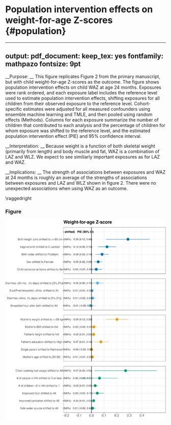 # Population intervention effects on weight-for-age Z-scores {#population}

---
output:
  pdf_document:
    keep_tex: yes
fontfamily: mathpazo
fontsize: 9pt
---

__Purpose: __ This figure replicates Figure 2 from the primary manuscript, but with child weight-for-age Z-scores as the outcome. The figure shows population intervention effects on child WAZ at age 24 months. Exposures were rank ordered, and each exposure label includes the reference level used to estimate population intervention effects, shifting exposures for all children from their observed exposure to the reference level. Cohort-specific estimates were adjusted for all measured confounders using ensemble machine learning and TMLE, and then pooled using random effects (Methods). Columns for each exposure summarize the number of children that contributed to each analysis and the percentage of children for whom exposure was shifted to the reference level, and the estimated population intervention effect (PIE) and 95% confidence interval.

__Interpretation: __ Because weight is a function of both skeletal weight (primarily from length) and body muscle and fat, WAZ is a combination of LAZ and WLZ. We expect to see similiarly important exposures as for LAZ and WAZ.

__Implications: __ The strength of associations between exposures and WAZ at 24 months is roughly an average of the strengths of associations between exposures and LAZ and WLZ shown in figure 2. There were no unexpected associations when using WAZ as an outcome.

\raggedright




### Figure

<img src="figures//risk-factor/fig-PAR-waz.png" width="1200" />
